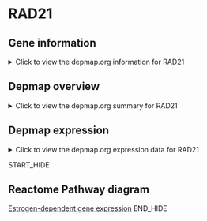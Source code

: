 <h1>RAD21</h1>

<h2>Gene information</h2>
<details>
  <summary>Click to view the depmap.org information for RAD21</summary>
  <iframe src="https://depmap.org/portal/gene/RAD21?tab=about" style="border:none;width:100%;height:800px"></iframe>
</details>

<h2>Depmap overview</h2>
<details>
  <summary>Click to view the depmap.org summary for RAD21</summary>
  <iframe src="https://depmap.org/portal/gene/RAD21?tab=overview" style="border:none;width:100%;height:800px"></iframe>
</details>

<h2>Depmap expression</h2>
<details>
  <summary>Click to view the depmap.org expression data for RAD21</summary>
  <iframe src="https://depmap.org/portal/gene/RAD21?tab=characterization" style="border:none;width:100%;height:800px"></iframe>
</details>


START_HIDE
<h2>Reactome Pathway diagram</h2>
<a href="https://reactome.org/PathwayBrowser/#/R-HSA-9018519">Estrogen-dependent gene expression</a>
END_HIDE


